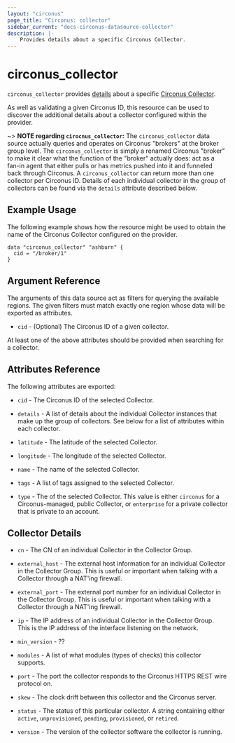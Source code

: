 ```yaml
---
layout: "circonus"
page_title: "Circonus: collector"
sidebar_current: "docs-circonus-datasource-collector"
description: |-
    Provides details about a specific Circonus Collector.
---
```


# circonus_collector

`circonus_collector` provides
[details](https://login.circonus.com/resources/api/calls/broker) about a specific
[Circonus Collector](https://login.circonus.com/user/docs/Administration/Brokers).

As well as validating a given Circonus ID, this resource can be used to discover
the additional details about a collector configured within the provider.

~> **NOTE regarding `cirocnus_collector`:** The `circonus_collector` data source
actually queries and operates on Circonus "brokers" at the broker group level.
The `circonus_collector` is simply a renamed Circonus "broker" to make it clear
what the function of the "broker" actually does: act as a fan-in agent that
either pulls or has metrics pushed into it and funneled back through Circonus.
A `circonus_collector` can return more than one collector per Circonus ID.
Details of each individual collector in the group of collectors can be found via
the `details` attribute described below.

## Example Usage

The following example shows how the resource might be used to obtain
the name of the Circonus Collector configured on the provider.

```
data "circonus_collector" "ashburn" {
  cid = "/broker/1"
}
```

## Argument Reference

The arguments of this data source act as filters for querying the available
regions. The given filters must match exactly one region whose data will be
exported as attributes.

* `cid` - (Optional) The Circonus ID of a given collector.

At least one of the above attributes should be provided when searching for a
collector.

## Attributes Reference

The following attributes are exported:

* `cid` - The Circonus ID of the selected Collector.

* `details` - A list of details about the individual Collector instances that
  make up the group of collectors.  See below for a list of attributes within
  each collector.

* `latitude` - The latitude of the selected Collector.

* `longitude` - The longitude of the selected Collector.

* `name` - The name of the selected Collector.

* `tags` - A list of tags assigned to the selected Collector.

* `type` - The of the selected Collector.  This value is either `circonus` for a
  Circonus-managed, public Collector, or `enterprise` for a private collector that is
  private to an account.

## Collector Details

* `cn` - The CN of an individual Collector in the Collector Group.
 
* `external_host` - The external host information for an individual Collector in
  the Collector Group.  This is useful or important when talking with a Collector
  through a NAT'ing firewall.

* `external_port` - The external port number for an individual Collector in the
  Collector Group.  This is useful or important when talking with a Collector through
  a NAT'ing firewall.

* `ip` - The IP address of an individual Collector in the Collector Group.  This is
  the IP address of the interface listening on the network.

* `min_version` - ??

* `modules` - A list of what modules (types of checks) this collector supports.

* `port` - The port the collector responds to the Circonus HTTPS REST wire protocol
  on.

* `skew` - The clock drift between this collector and the Circonus server.

* `status` - The status of this particular collector. A string containing either
  `active`, `unprovisioned`, `pending`, `provisioned`, or `retired`.

* `version` - The version of the collector software the collector is running.
